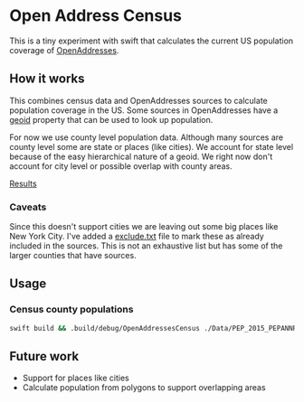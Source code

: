# Open Address Census

This is a tiny experiment with swift that calculates the current US population coverage of [OpenAddresses](https://github.com/openaddresses/openaddresses/).

## How it works

This combines census data and OpenAddresses sources to calculate population coverage in the US. Some sources in OpenAddresses have a [geoid](https://www.census.gov/geo/reference/geoidentifiers.html) property that can be used to look up population.

For now we use county level population data. Although many sources are county level some are state or places (like cities). We account for state level because of the easy hierarchical nature of a geoid. We right now don't account for city level or possible overlap with county areas. 

[Results](Results/Result.markdown)

### Caveats

Since this doesn't support cities we are leaving out some big places like New York City. I've added a [exclude.txt](Data/Exclude.txt) file to mark these as already included in the sources. This is not an exhaustive list but has some of the larger counties that have sources.

## Usage

### Census county populations

```bash
swift build && .build/debug/OpenAddressesCensus ./Data/PEP_2015_PEPANNRES_with_ann.csv [Path to open address git directory] ./Data/exclude.txt
```

## Future work
- Support for places like cities
- Calculate population from polygons to support overlapping areas